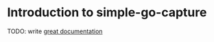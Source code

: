 # Introduction to simple-go-capture

TODO: write [great documentation](http://jacobian.org/writing/great-documentation/what-to-write/)
